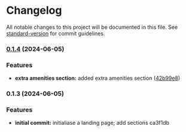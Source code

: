 # Changelog

All notable changes to this project will be documented in this file. See [standard-version](https://github.com/conventional-changelog/standard-version) for commit guidelines.

### [0.1.4](https://github.com/PixelSavvy/yoki_hutor/compare/v0.1.3...v0.1.4) (2024-06-05)


### Features

* **extra amenities section:** added extra amenities section ([42b99e8](https://github.com/PixelSavvy/yoki_hutor/commit/42b99e8602feb6efd32e1573bdf48abd3062a48a))

### 0.1.3 (2024-06-05)

### Features

-   **initial commit:** initialiase a landing page; add sections ca3f1db

